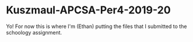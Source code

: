 # Kuszmaul-APCSA-Per4-2019-20

Yo! For now this is where I'm (Ethan) putting the files that I submitted to the schoology assignment.
